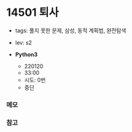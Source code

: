 # 14501 퇴사
 - tags: 풀지 못한 문제, 삼성, 동적 계획법, 완전탐색
 - lev: s2

- **Python3**
  - 220120
  - 33:00
  - 시도: 0번
  - 중단

### 메모


### 참고


